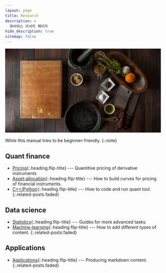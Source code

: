 ```yaml
---
layout: page
title: Research
description: >
  큐비어스 리서치 페이지
hide_description: true
sitemap: false
---
```



![Screenshot](../assets/img/4.jpg)
<!-- {:width="260" height="190.4" loading="lazy"} -->

While this manual tries to be beginner-friendly.
{:.note}


## Quant finance
* [Pricing]{:.heading.flip-title} ---  Quantitive pricing of derivative instruments
* [Asset-allocation]{:.heading.flip-title} ---  How to build curves for pricing of financial instruments.
* [C++/Python]{:.heading.flip-title} --- How to code and run quant tool.
{:.related-posts.faded}
<!-- * [Config]{:.heading.flip-title} --- Once Jekyll is running you can start editing your config file. -->


## Data science
* [Statistics]{:.heading.flip-title} --- Guides for more advanced tasks.
* [Machine-learning]{:.heading.flip-title} --- How to add different types of content.
{:.related-posts.faded}

## Applications 
* [Applications]{:.heading.flip-title} --- Producing markdown content.
{:.related-posts.faded}

<!-- ## Optimization
* [LP]{:.heading.flip-title} --- Linear Programming
* [IP]{:.heading.flip-title} --- Integer Programming
* [CP]{:.heading.flip-title} --- Constraint Programming
{:.related-posts.faded} -->

[Pricing]: 1-1_pricing.md
[Asset-allocation]: 1-2_assetalloc.md
[C++/Python]: 1-3_C++Python.md

[Statistics]: 2-1_statistics.md
[Machine-learning]: 2-2_machinelearning.md

[Applications]: 2-3_applications.md

[LP]: lp.md
[IP]: ip.md
[CP]: cp.md
